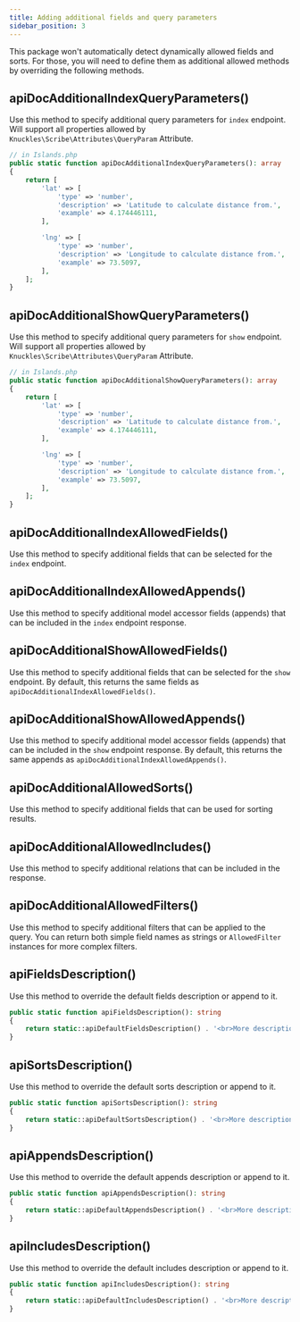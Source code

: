 ```yaml
---
title: Adding additional fields and query parameters
sidebar_position: 3
---
```


This package won't automatically detect dynamically allowed fields and sorts. 
For those, you will need to define them as additional allowed methods by overriding the following methods.

## apiDocAdditionalIndexQueryParameters()

Use this method to specify additional query parameters for `index` endpoint.
Will support all properties allowed by `Knuckles\Scribe\Attributes\QueryParam` Attribute.

```php
// in Islands.php
public static function apiDocAdditionalIndexQueryParameters(): array
{
    return [
        'lat' => [
            'type' => 'number',
            'description' => 'Latitude to calculate distance from.',
            'example' => 4.174446111,
        ],

        'lng' => [
            'type' => 'number',
            'description' => 'Longitude to calculate distance from.',
            'example' => 73.5097,
        ],
    ];
}
```

## apiDocAdditionalShowQueryParameters()

Use this method to specify additional query parameters for `show` endpoint.
Will support all properties allowed by `Knuckles\Scribe\Attributes\QueryParam` Attribute.

```php
// in Islands.php
public static function apiDocAdditionalShowQueryParameters(): array
{
    return [
        'lat' => [
            'type' => 'number',
            'description' => 'Latitude to calculate distance from.',
            'example' => 4.174446111,
        ],

        'lng' => [
            'type' => 'number',
            'description' => 'Longitude to calculate distance from.',
            'example' => 73.5097,
        ],
    ];
}
```

## apiDocAdditionalIndexAllowedFields()

Use this method to specify additional fields that can be selected for the `index` endpoint.


## apiDocAdditionalIndexAllowedAppends()

Use this method to specify additional model accessor fields (appends) that can be included in the `index` endpoint response.


## apiDocAdditionalShowAllowedFields()

Use this method to specify additional fields that can be selected for the `show` endpoint. By default, this returns the same fields as `apiDocAdditionalIndexAllowedFields()`.


## apiDocAdditionalShowAllowedAppends()

Use this method to specify additional model accessor fields (appends) that can be included in the `show` endpoint response. By default, this returns the same appends as `apiDocAdditionalIndexAllowedAppends()`.


## apiDocAdditionalAllowedSorts()

Use this method to specify additional fields that can be used for sorting results.


## apiDocAdditionalAllowedIncludes()

Use this method to specify additional relations that can be included in the response.


## apiDocAdditionalAllowedFilters()

Use this method to specify additional filters that can be applied to the query. You can return both simple field names as strings or `AllowedFilter` instances for more complex filters.

## apiFieldsDescription()

Use this method to override the default fields description or append to it.

```php
public static function apiFieldsDescription(): string
{
    return static::apiDefaultFieldsDescription() . '<br>More descriptions.';
}
```

## apiSortsDescription()

Use this method to override the default sorts description or append to it.

```php
public static function apiSortsDescription(): string
{
    return static::apiDefaultSortsDescription() . '<br>More descriptions.';
}
```

## apiAppendsDescription()

Use this method to override the default appends description or append to it.

```php
public static function apiAppendsDescription(): string
{
    return static::apiDefaultAppendsDescription() . '<br>More descriptions.';
}
```

## apiIncludesDescription()

Use this method to override the default includes description or append to it.

```php
public static function apiIncludesDescription(): string
{
    return static::apiDefaultIncludesDescription() . '<br>More descriptions.';
}
```








